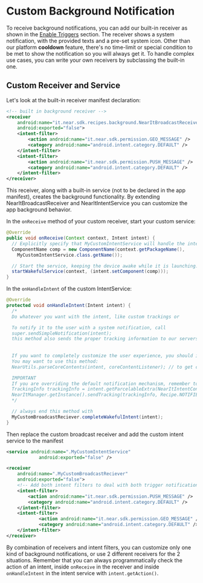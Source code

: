 # Custom Background Notification

To receive background notifications, you can add our built-in receiver as shown in the [Enable Triggers](enable-triggers.md) section. The receiver shows a system notification, with the provided texts and a pre-set system icon. Other than our platform **cooldown** feature, there's no time-limit or special condition to be met to show the notification so you will always get it. To handle complex use cases, you can write your own receivers by subclassing the built-in one.

## Custom Receiver and Service

Let's look at the built-in receiver manifest declaration:
```xml
<!-- built in background receiver -->
<receiver
    android:name="it.near.sdk.recipes.background.NearItBroadcastReceiver"
    android:exported="false">
    <intent-filter>
        <action android:name="it.near.sdk.permission.GEO_MESSAGE" />
        <category android:name="android.intent.category.DEFAULT" />
    </intent-filter>
    <intent-filter>
        <action android:name="it.near.sdk.permission.PUSH_MESSAGE" />
        <category android:name="android.intent.category.DEFAULT" />
    </intent-filter>
</receiver>
```
This receiver, along with a built-in service (not to be declared in the app manifest), creates the background functionality.
By extending NearItBroadcastReceiver and NearItIntentService you can customize the app background behavior.

In the `onReceive` method of your custom receiver, start your custom service:
```java
@Override
public void onReceive(Context context, Intent intent) {
  // Explicitly specify that MyCustomIntentService will handle the intent.
  ComponentName comp = new ComponentName(context.getPackageName(),
    MyCustomIntentService.class.getName());

  // Start the service, keeping the device awake while it is launching.
  startWakefulService(context, (intent.setComponent(comp)));
}
```

In the `onHandleIntent` of the custom IntentService:
```java
@Override
protected void onHandleIntent(Intent intent) {
  /*
  Do whatever you want with the intent, like custom trackings or 

  To notify it to the user with a system notification, call 
  super.sendSimpleNotification(intent);
  this method also sends the proper tracking information to our servers.
  
  
  If you want to completely customize the user experience, you should implement your logic here.
  You may want to use this method:
  NearUtils.parseCoreContents(intent, coreContentListener); // to get casted content in the listener callback methods

  IMPORTANT
  If you are overriding the default notification mechanism, remember to track the recipe as notified with:
  TrackingInfo trackingInfo = intent.getParcelableExtra(NearItIntentConstants.TRACKING_INFO);
  NearItManager.getInstance().sendTracking(trackingInfo, Recipe.NOTIFIED_STATUS);
  */

  // always end this method with
  MyCustomBroadcastReciever.completeWakefulIntent(intent);
}
```

Then replace the custom broadcast receiver and add the custom intent service to the manifest
```xml
<service android:name=".MyCustomIntentService"
            android:exported="false" />

<receiver
    android:name=".MyCustomBroadcastReciever"
    android:exported="false">
    <!-- Add both intent filters to deal with both trigger notification in the same way -->
    <intent-filter>
        <action android:name="it.near.sdk.permission.PUSH_MESSAGE" />
        <category android:name="android.intent.category.DEFAULT" />
    </intent-filter>
    <intent-filter>
            <action android:name="it.near.sdk.permission.GEO_MESSAGE" />
            <category android:name="android.intent.category.DEFAULT" />
    </intent-filter>
</receiver>
```

By combination of receivers and intent filters, you can customize only one kind of background notifications, or use 2 different receivers for the 2 situations.
Remember that you can always programmatically check the action of an intent, inside `onReceive` in the receiver and inside `onHandleIntent` in the intent service with `intent.getAction()`.
